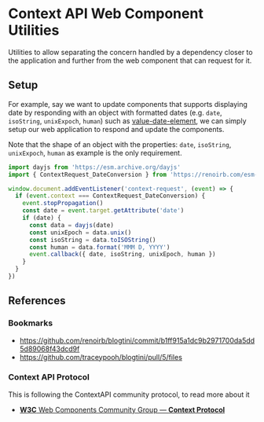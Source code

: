 # Context API Web Component Utilities

Utilities to allow separating the concern handled by a dependency closer to the
application and further from the web component that can request for it.

## Setup

For example, say we want to update components that supports displaying date by
responding with an object with formatted dates (e.g. `date`, `isoString`,
`unixExpoch`, `human`) such as
[value-date-element][renoirb-value-date-element-readme], we can simply setup our
web application to respond and update the components.

Note that the shape of an object with the properties: `date`, `isoString`,
`unixExpoch`, `human` as example is the only requirement.

```js
import dayjs from 'https://esm.archive.org/dayjs'
import { ContextRequest_DateConversion } from 'https://renoirb.com/esm-modules/value-date-element/browser.mjs'

window.document.addEventListener('context-request', (event) => {
  if (event.context === ContextRequest_DateConversion) {
    event.stopPropagation()
    const date = event.target.getAttribute('date')
    if (date) {
      const data = dayjs(date)
      const unixEpoch = data.unix()
      const isoString = data.toISOString()
      const human = data.format('MMM D, YYYY')
      event.callback({ date, isoString, unixEpoch, human })
    }
  }
})
```

## References

### Bookmarks

- https://github.com/renoirb/blogtini/commit/b1ff915a1dc9b2971700da5dd5d89068f43dcd9f
- https://github.com/traceypooh/blogtini/pull/5/files

### Context API Protocol

This is following the ContextAPI community protocol, to read more about it

- [**W3C** Web Components Community Group — **Context Protocol**](https://github.com/webcomponents-cg/community-protocols/blob/d81a5fb5/proposals/context.md)

[renoirb-value-date-element-readme]:
  https://renoirb.com/esm-modules/value-date-element/README.md

